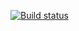 [![Build status](https://ci.appveyor.com/api/projects/status/c3hwwqgjmqx5viej/branch/main?svg=true)](https://ci.appveyor.com/project/PaulDehant/selenidetest/branch/main)